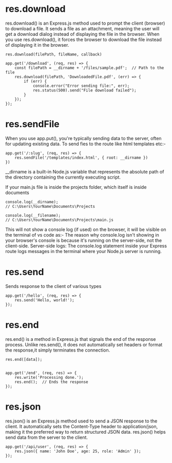 # res.download
res.download() is an Express.js method used to prompt the client (browser) to download a file. It sends a file as an attachment, meaning the user will get a download dialog instead of displaying the file in the browser.
When you use res.download(), it forces the browser to download the file instead of displaying it in the browser.

```
res.download(filePath, fileName, callback)

app.get('/download', (req, res) => {
    const filePath = __dirname + '/files/sample.pdf';  // Path to the file
    res.download(filePath, 'DownloadedFile.pdf', (err) => {
        if (err) {
            console.error("Error sending file:", err);
            res.status(500).send("File download failed");
        }
    });
});
```


# res.sendFile
When you use app.put(), you're typically sending data to the server, often for updating existing data.
To send fies to the route like html templates etc:-

```
app.get('/:slug', (req, res) => {
    res.sendFile('/templates/index.html', { root: __dirname })
})
```

__dirname is a built-in Node.js variable that represents the absolute path of the directory containing the currently executing script.

If your main.js file is inside the projects folder, which itself is inside documents
```
console.log(__dirname);
// C:\Users\YourName\Documents\Projects

console.log(__filename);
// C:\Users\YourName\Documents\Projects\main.js
```

This will not show a console log (if used) on the browser, it will be visible on the terminal of vs code as:-
The reason why console.log isn't showing in your browser's console is because it's running on the server-side, not the client-side.
Server-side logs: The console.log statement inside your Express route logs messages in the terminal where your Node.js server is running.


# res.send
Sends response to the client of various types 
```
app.get('/hello', (req, res) => {
    res.send('Hello, world!');
});
```

# res.end
res.end() is a method in Express.js that signals the end of the response process.
Unlike res.send(), it does not automatically set headers or format the response,it simply terminates the connection.

```
res.end([data]);


app.get('/end', (req, res) => {
    res.write('Processing done.');
    res.end();  // Ends the response
});
```

# res.json
res.json() is an Express.js method used to send a JSON response to the client. It automatically sets the Content-Type header to application/json, making it the preferred way to return structured JSON data.
res.json() helps send data from the server to the client.

```
app.get('/api/user', (req, res) => {
    res.json({ name: 'John Doe', age: 25, role: 'Admin' });
});
```
